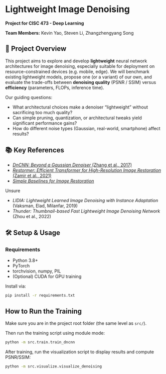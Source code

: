 # Lightweight Image Denoising

**Project for CISC 473 - Deep Learning**

**Team Members:** Kevin Yao, Steven Li, Zhangzhengyang Song

## 🚀 Project Overview

This project aims to explore and develop **lightweight** neural network architectures for image denoising, especially suitable for deployment on resource-constrained devices (e.g. mobile, edge). We will benchmark existing lightweight models, propose one (or a variant) of our own, and evaluate the trade-offs between **denoising quality** (PSNR / SSIM) versus **efficiency** (parameters, FLOPs, inference time).

Our guiding questions:

- What architectural choices make a denoiser “lightweight” without sacrificing too much quality?
- Can simple pruning, quantization, or architectural tweaks yield significant performance gains?
- How do different noise types (Gaussian, real-world, smartphone) affect results?

## 📚 Key References

- [_DnCNN: Beyond a Gaussian Denoiser_ (Zhang et al., 2017)](https://arxiv.org/abs/1608.03981)
- [_Restormer: Efficient Transformer for High-Resolution Image Restoration_ (Zamir et al., 2021)](https://arxiv.org/abs/2111.09881)
- [_Simple Baselines for Image Restoration_](https://arxiv.org/abs/2204.04676)

Unsure

- _LIDIA: Lightweight Learned Image Denoising with Instance Adaptation_ (Vaksman, Elad, Milanfar, 2019)
- _Thunder: Thumbnail-based Fast Lightweight Image Denoising Network_ (Zhou et al., 2022)

## 🛠 Setup & Usage

### Requirements

- Python 3.8+
- PyTorch
- torchvision, numpy, PIL
- (Optional) CUDA for GPU training

Install via:

```bash
pip install -r requirements.txt
```

## How to Run the Training

Make sure you are in the project root folder (the same level as `src/`).

Then run the training script using module mode:

```bash
python -m src.train.train_dncnn
```

After training, run the visualization script to display results and compute PSNR/SSIM:

```bash
python -m src.visualize.visualize_denoising
```
